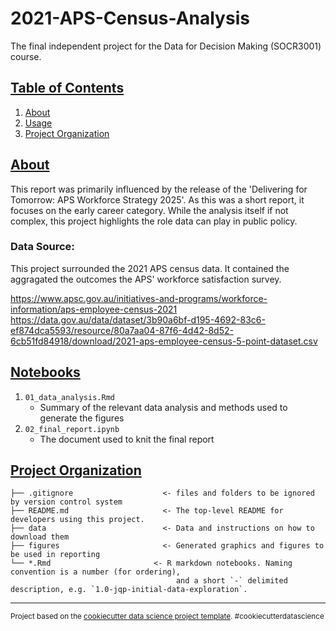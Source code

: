 # 2021-APS-Census-Analysis
The final independent project for the Data for Decision Making (SOCR3001) course. 

## [Table of Contents](#table-of-contents)
1. [About](#about)
2. [Usage](#usage)
3. [Project Organization](#project-organization)

## [About](#about)
This report was primarily influenced by the release of the 'Delivering for Tomorrow: APS Workforce Strategy 2025'. 
As this was a short report, it focuses on the early career category. 
While the analysis itself if not complex, this project highlights the role data can play in public policy.

### Data Source:
This project surrounded the 2021 APS census data. It contained the aggragated the outcomes the APS' workforce satisfaction survey. 

https://www.apsc.gov.au/initiatives-and-programs/workforce-information/aps-employee-census-2021
https://data.gov.au/data/dataset/3b90a6bf-d195-4692-83c6-ef874dca5593/resource/80a7aa04-87f6-4d42-8d52-6cb51fd84918/download/2021-aps-employee-census-5-point-dataset.csv

## [Notebooks](#notebooks)
1. `01_data_analysis.Rmd` 
   - Summary of the relevant data analysis and methods used to generate the figures
2. `02_final_report.ipynb` 
   - The document used to knit the final report

## [Project Organization](#project-organization)

    ├── .gitignore                    <- files and folders to be ignored by version control system
    ├── README.md                     <- The top-level README for developers using this project.
    ├── data                          <- Data and instructions on how to download them
    ├── figures                       <- Generated graphics and figures to be used in reporting
    └── *.Rmd                       <- R markdown notebooks. Naming convention is a number (for ordering),
                                         and a short `-` delimited description, e.g. `1.0-jqp-initial-data-exploration`.

--------

<p><small>Project based on the <a target="_blank" href="https://drivendata.github.io/cookiecutter-data-science/">cookiecutter data science project template</a>. #cookiecutterdatascience</small></p>
